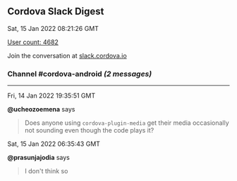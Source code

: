 ## Cordova Slack Digest
Sat, 15 Jan 2022 08:21:26 GMT

[User count: 4682](https://cordova.slack.com/)


Join the conversation at [slack.cordova.io](http://slack.cordova.io/)

### __Channel #cordova-android__ _(2 messages)_
---

Fri, 14 Jan 2022 19:35:51 GMT

__@ucheozoemena__ says 
> Does anyone using `cordova-plugin-media` get their media occasionally not sounding even though the code plays it?
> 

Sat, 15 Jan 2022 06:35:43 GMT

__@prasunjajodia__ says 
> I don't think so
> 

